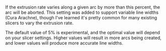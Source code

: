If the extrusion rate varies along a given arc by more than this percent, the arc will be aborted. This setting was
added to support variable line widths (Cura Arachne), though I've learned it's pretty common for many existing slicers
to vary the extrusion rate.

The default value of 5% is experimental, and the optimal value will depend on your slicer settings. Higher values will
result in more arcs being created, and lower values will produce more accurate line widths.
